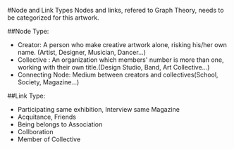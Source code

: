 #Node and Link Types
Nodes and links, refered to Graph Theory, needs to be categorized for this artwork.

##Node Type:
* Creator: A person who make creative artwork alone, risking his/her own name. (Artist, Designer, Musician, Dancer...)
* Collective : An organization which members' number is more than one, working with their own title.(Design Studio, Band, Art Collective...)
* Connecting Node: Medium between creators and collectives(School, Society, Magazine...)

##Link Type:
* Participating same exhibition, Interview same Magazine
* Acquitance, Friends
* Being belongs to Association
* Collboration
* Member of Collective
